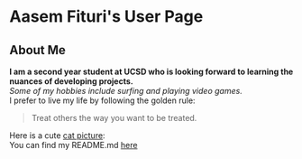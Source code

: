 # Aasem Fituri's User Page
## About Me
**I am a second year student at UCSD who is looking forward to learning the nuances of developing projects.**  
_Some of my hobbies include surfing and playing video games._  
I prefer to live my life by following the golden rule:  
> Treat others the way you want to be treated.  

Here is a cute [cat picture](https://www.rd.com/wp-content/uploads/2019/05/American-shorthair-cat-scaled.jpg):  
You can find my README.md [here](../../../Awesome/README.md)
